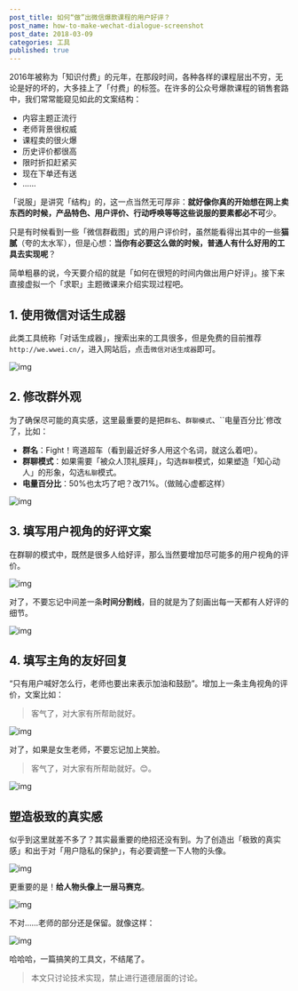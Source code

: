 ```yaml
---
post_title: 如何“做”出微信爆款课程的用户好评？
post_name: how-to-make-wechat-dialogue-screenshot
post_date: 2018-03-09
categories: 工具
published: true
---
```

2016年被称为「知识付费」的元年，在那段时间，各种各样的课程层出不穷，无论是好的坏的，大多挂上了「付费」的标签。在许多的公众号爆款课程的销售套路中，我们常常能窥见如此的文案结构：

- 内容主题正流行
- 老师背景很权威
- 课程卖的很火爆
- 历史评价都很高
- 限时折扣赶紧买
- 现在下单还有送
- ……

「说服」是讲究「结构」的，这一点当然无可厚非：**就好像你真的开始想在网上卖东西的时候，产品特色、用户评价、行动呼唤等等这些说服的要素都必不可**少。

只是有时候看到一些「微信群截图」式的用户评价时，虽然能看得出其中的一些**猫腻**（夸的太水军），但是心想：**当你有必要这么做的时候，普通人有什么好用的工具去实现呢**？

简单粗暴的说，今天要介绍的就是「如何在很短的时间内做出用户好评」。接下来直接虚拟一个「求职」主题微课来介绍实现过程吧。

## 1. 使用微信对话生成器

此类工具统称「对话生成器」，搜索出来的工具很多，但是免费的目前推荐`http://we.wwei.cn/`，进入网站后，点击`微信对话生成器`即可。

![img](https://mmbiz.qpic.cn/mmbiz_jpg/z3T1vlHdIX8P5B5eCZC2NgVuia1f2qfk2OibF9STJJKQe7sY94iblPYkYTSia9hLPhLkX2vic1YAPENENS97TcwrE5g/640?wx_fmt=jpeg&tp=webp&wxfrom=5&wx_lazy=1)

## 2. 修改群外观

为了确保尽可能的真实感，这里最重要的是把`群名`、`群聊模式`、``电量百分比`修改了，比如：

- **群名**：Fight！弯道超车（看到最近好多人用这个名词，就这么着吧）。
- **群聊模式**：如果需要「被众人顶礼膜拜」，勾选`群聊`模式，如果塑造「知心动人」的形象，勾选`私聊`模式。
- **电量百分比**：50%也太巧了吧？改71%。（做贼心虚都这样）

![img](post_date:image/gif;base64,iVBORw0KGgoAAAANSUhEUgAAAAEAAAABCAYAAAAfFcSJAAAADUlEQVQImWNgYGBgAAAABQABh6FO1AAAAABJRU5ErkJggg==)

## 3. 填写用户视角的好评文案

在群聊的模式中，既然是很多人给好评，那么当然要增加尽可能多的用户视角的评价。

![img](post_date:image/gif;base64,iVBORw0KGgoAAAANSUhEUgAAAAEAAAABCAYAAAAfFcSJAAAADUlEQVQImWNgYGBgAAAABQABh6FO1AAAAABJRU5ErkJggg==)

对了，不要忘记中间差一条**时间分割线**，目的就是为了刻画出每一天都有人好评的细节。

![img](post_date:image/gif;base64,iVBORw0KGgoAAAANSUhEUgAAAAEAAAABCAYAAAAfFcSJAAAADUlEQVQImWNgYGBgAAAABQABh6FO1AAAAABJRU5ErkJggg==)

## 4. 填写主角的友好回复

“只有用户喊好怎么行，老师也要出来表示加油和鼓励”。增加上一条主角视角的评价，文案比如：

> 客气了，对大家有所帮助就好。

![img](post_date:image/gif;base64,iVBORw0KGgoAAAANSUhEUgAAAAEAAAABCAYAAAAfFcSJAAAADUlEQVQImWNgYGBgAAAABQABh6FO1AAAAABJRU5ErkJggg==)

对了，如果是女生老师，不要忘记加上笑脸。

> 客气了，对大家有所帮助就好。😊。

![img](post_date:image/gif;base64,iVBORw0KGgoAAAANSUhEUgAAAAEAAAABCAYAAAAfFcSJAAAADUlEQVQImWNgYGBgAAAABQABh6FO1AAAAABJRU5ErkJggg==)

## 塑造极致的真实感

似乎到这里就差不多了？其实最重要的绝招还没有到。为了创造出「极致的真实感」和出于对「用户隐私的保护」，有必要调整一下人物的头像。

![img](post_date:image/gif;base64,iVBORw0KGgoAAAANSUhEUgAAAAEAAAABCAYAAAAfFcSJAAAADUlEQVQImWNgYGBgAAAABQABh6FO1AAAAABJRU5ErkJggg==)

更重要的是！**给人物头像上一层马赛克**。

![img](post_date:image/gif;base64,iVBORw0KGgoAAAANSUhEUgAAAAEAAAABCAYAAAAfFcSJAAAADUlEQVQImWNgYGBgAAAABQABh6FO1AAAAABJRU5ErkJggg==)

不对……老师的部分还是保留。就像这样：

![img](https://mmbiz.qpic.cn/mmbiz_jpg/z3T1vlHdIX8P5B5eCZC2NgVuia1f2qfk2Z8sm2UdHibic7e9snpemorU3gQN13abNpId4AunyTKmPIXn5vdeg2QaQ/640?wx_fmt=jpeg&tp=webp&wxfrom=5&wx_lazy=1)

哈哈哈，一篇搞笑的工具文，不结尾了。

> 本文只讨论技术实现，禁止进行道德层面的讨论。